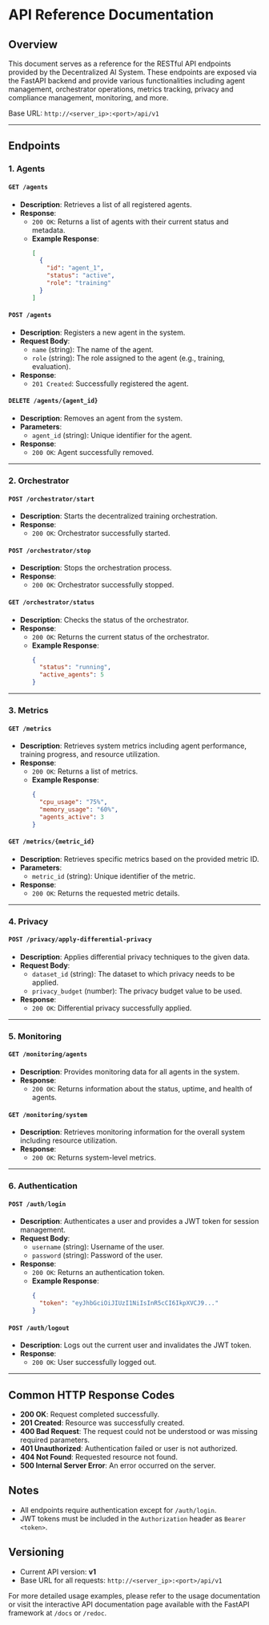 # API Reference Documentation

## Overview
This document serves as a reference for the RESTful API endpoints provided by the Decentralized AI System. These endpoints are exposed via the FastAPI backend and provide various functionalities including agent management, orchestrator operations, metrics tracking, privacy and compliance management, monitoring, and more.

Base URL: `http://<server_ip>:<port>/api/v1`

---

## Endpoints

### 1. Agents

#### `GET /agents`
- **Description**: Retrieves a list of all registered agents.
- **Response**:
  - `200 OK`: Returns a list of agents with their current status and metadata.
  - **Example Response**:
    ```json
    [
      {
        "id": "agent_1",
        "status": "active",
        "role": "training"
      }
    ]
    ```

#### `POST /agents`
- **Description**: Registers a new agent in the system.
- **Request Body**:
  - `name` (string): The name of the agent.
  - `role` (string): The role assigned to the agent (e.g., training, evaluation).
- **Response**:
  - `201 Created`: Successfully registered the agent.

#### `DELETE /agents/{agent_id}`
- **Description**: Removes an agent from the system.
- **Parameters**:
  - `agent_id` (string): Unique identifier for the agent.
- **Response**:
  - `200 OK`: Agent successfully removed.

---

### 2. Orchestrator

#### `POST /orchestrator/start`
- **Description**: Starts the decentralized training orchestration.
- **Response**:
  - `200 OK`: Orchestrator successfully started.

#### `POST /orchestrator/stop`
- **Description**: Stops the orchestration process.
- **Response**:
  - `200 OK`: Orchestrator successfully stopped.

#### `GET /orchestrator/status`
- **Description**: Checks the status of the orchestrator.
- **Response**:
  - `200 OK`: Returns the current status of the orchestrator.
  - **Example Response**:
    ```json
    {
      "status": "running",
      "active_agents": 5
    }
    ```

---

### 3. Metrics

#### `GET /metrics`
- **Description**: Retrieves system metrics including agent performance, training progress, and resource utilization.
- **Response**:
  - `200 OK`: Returns a list of metrics.
  - **Example Response**:
    ```json
    {
      "cpu_usage": "75%",
      "memory_usage": "60%",
      "agents_active": 3
    }
    ```

#### `GET /metrics/{metric_id}`
- **Description**: Retrieves specific metrics based on the provided metric ID.
- **Parameters**:
  - `metric_id` (string): Unique identifier of the metric.
- **Response**:
  - `200 OK`: Returns the requested metric details.

---

### 4. Privacy

#### `POST /privacy/apply-differential-privacy`
- **Description**: Applies differential privacy techniques to the given data.
- **Request Body**:
  - `dataset_id` (string): The dataset to which privacy needs to be applied.
  - `privacy_budget` (number): The privacy budget value to be used.
- **Response**:
  - `200 OK`: Differential privacy successfully applied.

---

### 5. Monitoring

#### `GET /monitoring/agents`
- **Description**: Provides monitoring data for all agents in the system.
- **Response**:
  - `200 OK`: Returns information about the status, uptime, and health of agents.

#### `GET /monitoring/system`
- **Description**: Retrieves monitoring information for the overall system including resource utilization.
- **Response**:
  - `200 OK`: Returns system-level metrics.

---

### 6. Authentication

#### `POST /auth/login`
- **Description**: Authenticates a user and provides a JWT token for session management.
- **Request Body**:
  - `username` (string): Username of the user.
  - `password` (string): Password of the user.
- **Response**:
  - `200 OK`: Returns an authentication token.
  - **Example Response**:
    ```json
    {
      "token": "eyJhbGciOiJIUzI1NiIsInR5cCI6IkpXVCJ9..."
    }
    ```

#### `POST /auth/logout`
- **Description**: Logs out the current user and invalidates the JWT token.
- **Response**:
  - `200 OK`: User successfully logged out.

---

## Common HTTP Response Codes
- **200 OK**: Request completed successfully.
- **201 Created**: Resource was successfully created.
- **400 Bad Request**: The request could not be understood or was missing required parameters.
- **401 Unauthorized**: Authentication failed or user is not authorized.
- **404 Not Found**: Requested resource not found.
- **500 Internal Server Error**: An error occurred on the server.

## Notes
- All endpoints require authentication except for `/auth/login`.
- JWT tokens must be included in the `Authorization` header as `Bearer <token>`.

## Versioning
- Current API version: **v1**
- Base URL for all requests: `http://<server_ip>:<port>/api/v1`

For more detailed usage examples, please refer to the usage documentation or visit the interactive API documentation page available with the FastAPI framework at `/docs` or `/redoc`.

